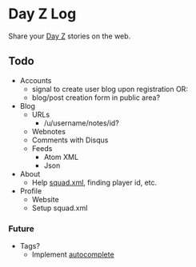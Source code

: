 # Day Z Log

Share your <a href="http://dayzmod.com">Day Z</a> stories on the web.

## Todo

- Accounts
    - signal to create user blog upon registration OR:
    - blog/post creation form in public area?
- Blog
    - URLs 
        - /u/username/notes/id? 
    - Webnotes
    - Comments with Disqus
    - Feeds
        - Atom XML
        - Json
- About
    - Help <a href="http://community.bistudio.com/wiki/squad.xml">squad.xml</a>, finding player id, etc.
- Profile
    - Website
    - Setup squad.xml

### Future


- Tags?
    - Implement [autocomplete](https://github.com/Jaza/django-taggit-autocomplete)